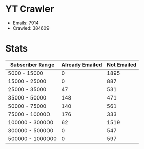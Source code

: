 # YT Crawler
- Emails: 7914
- Crawled: 384609

# Stats
| Subscriber Range  | Already Emailed | Not Emailed |
|-------|-------|-------|
| 5000 - 15000 | 0 | 1895 |
| 15000 - 25000 | 0 | 887 |
| 25000 - 35000 | 47 | 531 |
| 35000 - 50000 | 148 | 471 |
| 50000 - 75000 | 140 | 561 |
| 75000 - 100000 | 176 | 333 |
| 100000 - 300000 | 62 | 1519 |
| 300000 - 500000 | 0 | 547 |
| 500000 - 1000000 | 0 | 597 |
